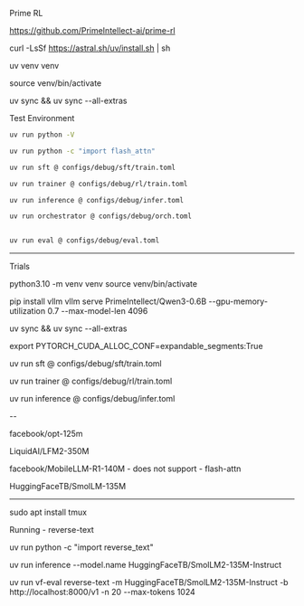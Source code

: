 Prime RL

https://github.com/PrimeIntellect-ai/prime-rl

curl -LsSf https://astral.sh/uv/install.sh | sh

 uv venv venv

source venv/bin/activate

uv sync && uv sync --all-extras


Test Environment

```bash
uv run python -V

uv run python -c "import flash_attn"

uv run sft @ configs/debug/sft/train.toml

uv run trainer @ configs/debug/rl/train.toml

uv run inference @ configs/debug/infer.toml

uv run orchestrator @ configs/debug/orch.toml


uv run eval @ configs/debug/eval.toml
```


---

Trials

python3.10 -m venv venv
source venv/bin/activate

pip install vllm
vllm serve PrimeIntellect/Qwen3-0.6B --gpu-memory-utilization 0.7 --max-model-len 4096

uv sync && uv sync --all-extras

export PYTORCH_CUDA_ALLOC_CONF=expandable_segments:True

uv run sft @ configs/debug/sft/train.toml

uv run trainer @ configs/debug/rl/train.toml

uv run inference @ configs/debug/infer.toml



--


facebook/opt-125m

LiquidAI/LFM2-350M

facebook/MobileLLM-R1-140M  - does not support - flash-attn

HuggingFaceTB/SmolLM-135M


---
sudo apt install tmux

Running - reverse-text

uv run python -c "import reverse_text"


 uv run inference --model.name HuggingFaceTB/SmolLM2-135M-Instruct

uv run vf-eval reverse-text -m HuggingFaceTB/SmolLM2-135M-Instruct -b http://localhost:8000/v1 -n 20 --max-tokens 1024